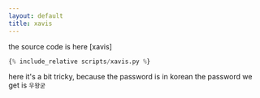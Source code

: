 ```yaml
---
layout: default
title: xavis
---
```




the source code is here [xavis]
```scripts/xavis.py
{% include_relative scripts/xavis.py %}
```


here it's a bit tricky, because the password is in korean 
the password we get is `우왕굳`
